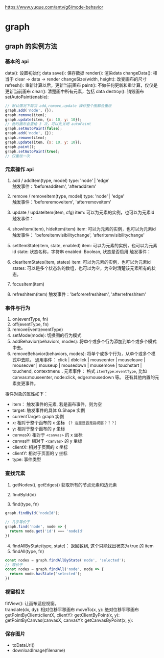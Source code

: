 https://www.yuque.com/antv/g6/mode-behavior

# graph
## graph 的实例方法
### 基本的 api
data(): 设置初始化 data
save(): 保存数据
render(): 渲染data
changeData(): 相当于 clear -> data -> render
changeSize(width, height): 改变画布的尺寸
refresh(): 重新计算以后，更新当前画布
paint(): 不做任何更新和重计算，仅仅是更新当前画布
clear(): 清楚画中所有元素，包括 data
destroy(): 销毁画布
setAutoPaint(enable):
```js
// 默认情况下每次 add,remove,update 操作整个图都会重绘
graph.add('node', {});
graph.remove(item);
graph.update(item, {x: 10, y: 10});
// 此时画布会重绘 3 次，可以先关闭 autoPaint
graph.setAutoPaint(false);
graph.add('node', {});
graph.remove(item);
graph.update(item, {x: 10, y: 10});
graph.paint();
graph.setAutoPaint(true);
// 仅重绘一次
```

### 元素操作 api
1. add / addItem(type, model)
type: 'node' | 'edge'   
触发事件：'beforeadditem', 'afteradditem'

2. remove / removeItem(type, model)
type: 'node' | 'edge'  
触发事件：'beforeremoveitem', 'afterremoveitem'

3. update / updateItem(item, cfg)
item: 可以为元素的实例，也可以为元素id
触发事件：

4. showItem(item), hideItem(item)
item: 可以为元素的实例，也可以为元素id
触发事件： 'beforeitemvisibilitychange', 'afteritemvisibilitychange'

5. setItemState(item, state, enabled)
item: 可以为元素的实例，也可以为元素id
state: 状态名称，字符串
enabled: Boolean, 状态是否启用
触发事件： 

6. clearItemStates(item, states)
item: 可以为元素的实例，也可以为元素id
states: 可以是多个状态名的数组，也可以为空，为空时清楚该元素所有的状态。

7. focusItem(item)
8. refreshItem(item)
触发事件：'beforerefreshitem', 'afterrefreshitem'


### 事件与行为
1. on(eventType, fn)
2. off(eventType, fn)
3. removeEvent(eventType)
4. setMode(mode): 切换图的行为模式
5. addBehavior(behaviors, modes): 将单个或多个行为添加到单个或多个模式中去。
6. removeBehavior(behaviors, modes): 将单个或多个行为，从单个或多个模式中去除。
通用事件： 
click | dblclick | mouseenter | mouseleave | mouseover | mouseup | mousedown | mousemove | touchstart | touchend, contextmenu .
元素事件：
格式 `itemType:eventType`, 比如 canvas:mouseenter, node:click, edge:mousedown 等。
还有其他内置的元素变更事件。

事件对象的属性如下：
* item： 触发事件的元素, 若是画布事件，则为空
* target: 触发事件的具体 G.Shape 实例
* currentTarget: graph 实例
* x: 相对于整个画布的 x 坐标   （`? 这里是否是指视窗？？？`）
* y: 相对于整个画布的 y 坐标
* canvasX: 相对于 `<canvas>` 的 x 坐标
* canvasY: 相对于 `<canvas>` 的 y 坐标
* clientX: 相对于页面的 x 坐标
* clientY: 相对于页面的 y 坐标
* type: 事件类型


### 查找元素
1. getNodes(), getEdges()
获取所有的节点元素和边元素

2. findById(id)
3. find(type, fn)
```js
graph.findById('nodeId');

// 几乎等价于
graph.find('node', node => {
  return node.get('id') === 'nodeId'
})
```

4. findAllByState(type, state)： 返回数组, 这个只能找出状态为 true 的 item
5. findAll(type, fn)
```js
const nodes = graph.findAllByState('node', 'selected');
// 等价于
const nodes = graph.findAll('node', node => {
  return node.hasState('selected');
})
```


### 视窗相关
fitView(): 让画布适应视窗。  
translate(dx, dy): 相对位移平移画布 
moveTo(x, y): 绝对位移平移画布  
getPointByClient(clientX, clientY):
getClientByPoint(x, y):
getPointByCanvas(canvasX, canvasY):
getCanvasByPoint(x, y):


### 保存图片
* toDataUrl()
* downloadImage(filename)

